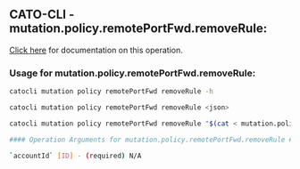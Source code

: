 
## CATO-CLI - mutation.policy.remotePortFwd.removeRule:
[Click here](https://api.catonetworks.com/documentation/#mutation-mutation.policy.remotePortFwd.removeRule) for documentation on this operation.

### Usage for mutation.policy.remotePortFwd.removeRule:

```bash
catocli mutation policy remotePortFwd removeRule -h

catocli mutation policy remotePortFwd removeRule <json>

catocli mutation policy remotePortFwd removeRule "$(cat < mutation.policy.remotePortFwd.removeRule.json)"

#### Operation Arguments for mutation.policy.remotePortFwd.removeRule ####

`accountId` [ID] - (required) N/A    
